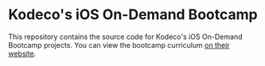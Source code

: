 # Kodeco's iOS On-Demand Bootcamp

This repository contains the source code for Kodeco's iOS On-Demand Bootcamp projects. You can view the bootcamp curriculum [on their website](https://bootcamp.kodeco.com/on-demand).
